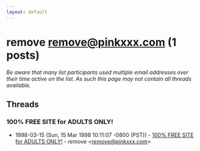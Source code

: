 ```yaml
---
layout: default
---
```


# remove <remove@pinkxxx.com> (1 posts)

_Be aware that many list participants used multiple email addresses over their time active on the list. As such this page may not contain all threads available._

## Threads

### 100% FREE SITE for ADULTS ONLY!
+ 1998-03-15 (Sun, 15 Mar 1998 10:11:07 -0800 (PST)) - [100% FREE SITE for ADULTS ONLY!](/archive/1998/03/b73e67e2addbdea97c7a8658dd8299b805268287cee8d3c2e30fa691ac2c487c) - _remove \<remove@pinkxxx.com\>_

